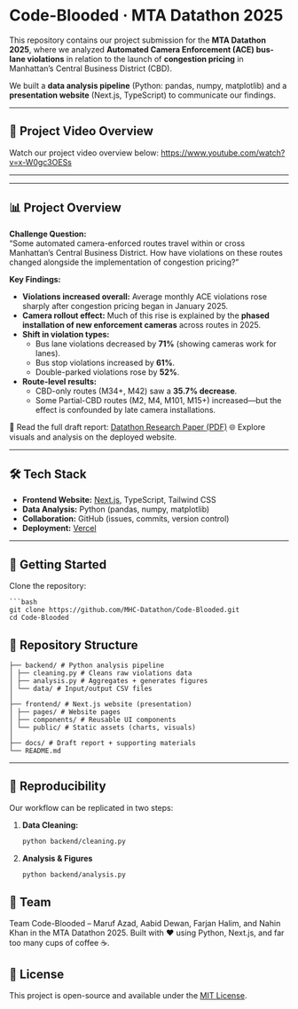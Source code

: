 # Code-Blooded · MTA Datathon 2025

This repository contains our project submission for the **MTA Datathon 2025**, where we analyzed **Automated Camera Enforcement (ACE) bus-lane violations** in relation to the launch of **congestion pricing** in Manhattan’s Central Business District (CBD).  

We built a **data analysis pipeline** (Python: pandas, numpy, matplotlib) and a **presentation website** (Next.js, TypeScript) to communicate our findings.  

---

## 🎥 Project Video Overview
Watch our project video overview below:
https://www.youtube.com/watch?v=x-W0gc3OESs

---

---

## 📊 Project Overview

**Challenge Question:**  
“Some automated camera-enforced routes travel within or cross Manhattan’s Central Business District. How have violations on these routes changed alongside the implementation of congestion pricing?”

**Key Findings:**
- **Violations increased overall:** Average monthly ACE violations rose sharply after congestion pricing began in January 2025.  
- **Camera rollout effect:** Much of this rise is explained by the **phased installation of new enforcement cameras** across routes in 2025.  
- **Shift in violation types:**  
  - Bus lane violations decreased by **71%** (showing cameras work for lanes).  
  - Bus stop violations increased by **61%**.  
  - Double-parked violations rose by **52%**.  
- **Route-level results:**  
  - CBD-only routes (M34+, M42) saw a **35.7% decrease**.  
  - Some Partial-CBD routes (M2, M4, M101, M15+) increased—but the effect is confounded by late camera installations.  

📄 Read the full draft report: [Datathon Research Paper (PDF)](./Datathon%20Research%20Paper.pdf)
🌐 Explore visuals and analysis on the deployed website.

---

## 🛠 Tech Stack

- **Frontend Website:** [Next.js](https://nextjs.org), TypeScript, Tailwind CSS  
- **Data Analysis:** Python (pandas, numpy, matplotlib)  
- **Collaboration:** GitHub (issues, commits, version control)  
- **Deployment:** [Vercel](https://vercel.com)  

---

## 🚀 Getting Started

Clone the repository:

    ```bash
    git clone https://github.com/MHC-Datathon/Code-Blooded.git
    cd Code-Blooded


## 📂 Repository Structure
```
├── backend/ # Python analysis pipeline
│ ├── cleaning.py # Cleans raw violations data
│ ├── analysis.py # Aggregates + generates figures
│ └── data/ # Input/output CSV files
│
├── frontend/ # Next.js website (presentation)
│ ├── pages/ # Website pages
│ ├── components/ # Reusable UI components
│ └── public/ # Static assets (charts, visuals)
│
├── docs/ # Draft report + supporting materials
└── README.md
```

---

## 🔄 Reproducibility

Our workflow can be replicated in two steps:

1. **Data Cleaning:**  
   ```bash
   python backend/cleaning.py

2. **Analysis & Figures**  
   ```bash
   python backend/analysis.py

## 📢 Team

Team Code-Blooded – Maruf Azad, Aabid Dewan, Farjan Halim, and Nahin Khan in the MTA Datathon 2025.
Built with ❤️ using Python, Next.js, and far too many cups of coffee ☕.

## 📜 License

This project is open-source and available under the [MIT License](./LICENSE).